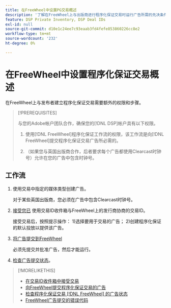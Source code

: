 ```yaml
---
title: 在FreeWheel中设置PG交易概述
description: '了解在FreeWheel上与出版商进行程序化保证交易时运行广告所需的先决条件和额外步骤。 '
feature: DSP Private Inventory, DSP Deal IDs
exl-id: null
source-git-commit: d10e1c24ee7c93eaab3fd4fefe853860226cc8e2
workflow-type: tm+mt
source-wordcount: '232'
ht-degree: 0%

---
```


# 在FreeWheel中设置程序化保证交易概述

在FreeWheel上与发布者建立程序化保证交易需要额外的权限和步骤。

>[!PREREQUISITES]
>
>与您的Adobe帐户团队合作，确保您的[!DNL DSP]帐户具有以下权限。
>
>1. 使用[!DNL FreeWheel]程序化保证工作流的权限，该工作流是向[!DNL FreeWheel]提交程序化保证交易广告所必需的。
>
>1. （如果您与英国出版商合作，后者要求每个广告都使用Clearcast时钟号）允许在您的广告中包含时钟号。


## 工作流

1. 使用交易中指定的媒体类型创建广告。

   对于某些英国出版商，您必须在广告中包含Clearcast时钟号。

1. [接受您已](#programmatic-guaranteed-set-up.md#pg-setup-deal-id-inbox) 使用交易ID收件箱与FreeWheel上的发行商协商的交易ID。

   接受交易后，按照提示操作： 1)选择要用于交易的广告； 2)创建程序化保证的默认投放以提供该广告。

1. [将广告提交到FreeWheel](freewheel-submit.md)

   必须先提交并批准广告，然后才能运行。

1. [检查广告提交状态](freewheel-check-status.md)。

>[!MORELIKETHIS]
>
>* [在交易ID收件箱中接受交易](deal-id-inbox-accept.md)
>* [向FreeWheel提交程序化保证交易的广告](freewheel-submit.md)
>* [检查程序化保证交易 [!DNL FreeWheel] 的广告状态](freewheel-check-status.md)
>* [FreeWheel广告提交的错误代码](freewheel-error-codes.md)

